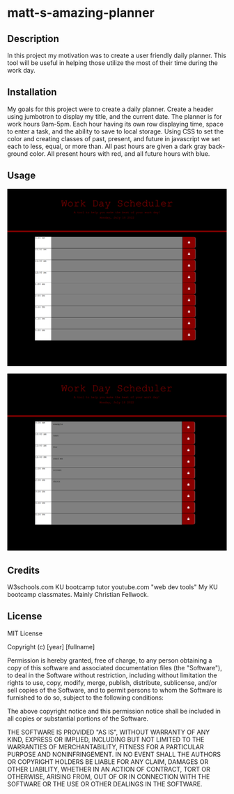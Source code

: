# matt-s-amazing-planner

## Description
In this project my motivation was to create a user friendly daily planner. This tool will be useful in helping those utilize the most of their time during the work day. 

## Installation 
My goals for this project were to create a daily planner. Create a header using jumbotron to display my title, and the current date. The planner is for work hours 9am-5pm. Each hour having its own row displaying time, space to enter a task, and the ability to save to local storage. Using CSS to set the color and creating classes of past, present, and future in javascript we set each to less, equal, or more than. All past hours are given a dark gray back-ground color. All present hours with red, and all future hours with blue. 

## Usage

![alt text](assets/images/Screenshot%20(66).png)

![alt text](assets/images/Screenshot%20(67).png)

## Credits
W3schools.com
KU bootcamp tutor 
youtube.com "web dev tools"
My KU bootcamp classmates. Mainly Christian Fellwock.


## License 

MIT License

Copyright (c) [year] [fullname]

Permission is hereby granted, free of charge, to any person obtaining a copy
of this software and associated documentation files (the "Software"), to deal
in the Software without restriction, including without limitation the rights
to use, copy, modify, merge, publish, distribute, sublicense, and/or sell
copies of the Software, and to permit persons to whom the Software is
furnished to do so, subject to the following conditions:

The above copyright notice and this permission notice shall be included in all
copies or substantial portions of the Software.

THE SOFTWARE IS PROVIDED "AS IS", WITHOUT WARRANTY OF ANY KIND, EXPRESS OR
IMPLIED, INCLUDING BUT NOT LIMITED TO THE WARRANTIES OF MERCHANTABILITY,
FITNESS FOR A PARTICULAR PURPOSE AND NONINFRINGEMENT. IN NO EVENT SHALL THE
AUTHORS OR COPYRIGHT HOLDERS BE LIABLE FOR ANY CLAIM, DAMAGES OR OTHER
LIABILITY, WHETHER IN AN ACTION OF CONTRACT, TORT OR OTHERWISE, ARISING FROM,
OUT OF OR IN CONNECTION WITH THE SOFTWARE OR THE USE OR OTHER DEALINGS IN THE
SOFTWARE.